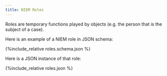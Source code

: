 ```yaml
---
title: NIEM Roles
---
```

Roles are temporary functions played by objects (e.g. the person that is the subject of a case).

Here is an example of a NIEM role in JSON schema:

{%include_relative roles.schema.json %}

Here is a JSON instance of that role:

{%include_relative roles.json %}

